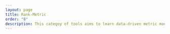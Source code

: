 ```yaml
---
layout: page
title: Rank-Metric
order: "8"
description: This categoy of tools aims to learn data-driven metric models for the purpose of recommendation or ranking. 
---
```

